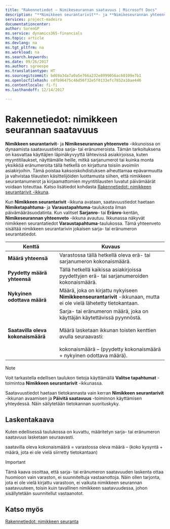 ```yaml
---
title: "Rakennetiedot – Nimikeseurannan saatavuus | Microsoft Docs"
description: "**Nimikkeen seurantarivit**- ja **Nimikeseurannan yhteenveto** -ikkunoissa on dynaamista saatavuustietoa sarja- tai eränumeroista. Tämän tarkoituksena on kasvattaa käyttäjien läpinäkyvyyttä lähtevissä asiakirjoissa, kuten myyntitilaukset, näyttämälle heille, mitkä sarjanumerot tai kuinka monta yksikköä eränumeroita tällä hetkellä on kirjattuna toisiin avoimiin asiakirjoihin. Tämä poistaa kaksoiskohdistuksen aiheuttamaa epävarmuutta ja vahvistaa tilausten käsittelijöiden luottamusta siihen, että nimikkeen seurantanumerot ja kirjaamattomien myyntitilausten luvatut päivämäärät voidaan toteuttaa."
services: project-madeira
documentationcenter: 
author: SorenGP
ms.service: dynamics365-financials
ms.topic: article
ms.devlang: na
ms.tgt_pltfrm: na
ms.workload: na
ms.search.keywords: 
ms.date: 09/26/2017
ms.author: sgroespe
ms.translationtype: HT
ms.sourcegitcommit: bd69a3da7a0a5e766a232e8999056ac60109e7b1
ms.openlocfilehash: cdfb96475c46d56f32e5f0133efc7852a10ae446
ms.contentlocale: fi-fi
ms.lasthandoff: 12/14/2017

---
```

# <a name="design-details-item-tracking-availability"></a>Rakennetiedot: nimikkeen seurannan saatavuus
**Nimikkeen seurantarivit**- ja **Nimikeseurannan yhteenveto** -ikkunoissa on dynaamista saatavuustietoa sarja- tai eränumeroista. Tämän tarkoituksena on kasvattaa käyttäjien läpinäkyvyyttä lähtevissä asiakirjoissa, kuten myyntitilaukset, näyttämälle heille, mitkä sarjanumerot tai kuinka monta yksikköä eränumeroita tällä hetkellä on kirjattuna toisiin avoimiin asiakirjoihin. Tämä poistaa kaksoiskohdistuksen aiheuttamaa epävarmuutta ja vahvistaa tilausten käsittelijöiden luottamusta siihen, että nimikkeen seurantanumerot ja kirjaamattomien myyntitilausten luvatut päivämäärät voidaan toteuttaa. Katso lisätiedot kohdasta [Rakennetiedot: nimikkeen seurantarivit -ikkuna](design-details-item-tracking-lines-window.md).  

 Kun **Nimikkeen seurantarivit** -ikkuna avataan, saatavuustiedot haetaan **Nimiketapahtuma**- ja **Varaustapahtuma**-taulukosta ilman päivämääräsuodatinta. Kun valitset **Sarjanro**- tai **Eränro**-kentän, **Nimikeseurannan yhteenveto** -ikkuna avautuu. Ikkunassa näkyvät nimikkeen seurantatiedot **Varaustapahtuma**-taulukossa. Tämä yhteenveto sisältää nimikkeen seurantarivin jokaisen sarja- tai eränumeron seurantatiedot.  

|Kenttä|Kuvaus|  
|---------------------------------|---------------------------------------|  
|**Määrä yhteensä**|Varastossa tällä hetkellä oleva erä- tai sarjanumeron kokonaismäärä.|  
|**Pyydetty määrä yhteensä**|Tällä hetkellä kaikissa asiakirjoissa pyydettyjen erä- tai sarjanumeroiden kokonaismäärä.|  
|**Nykyinen odottava määrä**|Määrä, joka on kirjattu nykyiseen **Nimikkeenseurantarivit** -ikkunaan, mutta ei ole vielä lähetetty tietokantaan.|  
|**Saatavilla oleva kokonaismäärä**|Sarja- tai eränumeron määrä, joka on käyttäjän käytettävissä pyynnöstä.<br /><br /> Määrä lasketaan ikkunan toisten kenttien avulla seuraavasti:<br /><br /> kokonaismäärä – (pyydetty kokonaismäärä + nykyinen odottava määrä).|  

> [!NOTE]  
>  Voit tarkastella edellisen taulukon tietoja käyttämällä **Valitse tapahtumat** -toimintoa **Nimikkeen seurantarivit** -ikkunassa.  

 Saatavuustiedot haetaan tietokannasta vain kerran **Nimikkeen seurantarivit** -ikkunan avaamisen ja **Päivitä saatavuus** -toiminnon käyttämisen yhteydessä. Näin säilytetään tietokannan suorituskyky.  

## <a name="calculation-formula"></a>Laskentakaava  
 Kuten edellisessä taulukossa on kuvattu, määritetyn sarja- tai eränumeron saatavuus lasketaan seuraavasti.  

 saatavilla oleva kokonaismäärä = varastossa oleva määrä – (koko kysyntä + määrä, jota ei ole vielä siirretty tietokantaan)  

> [!IMPORTANT]  
>  Tämä kaava osoittaa, että sarja- tai eränumeron saatavuuden laskenta ottaa huomioon vain varaston, ei suunniteltuja vastaanottoja. Näin ollen tarjonta, jota ei ole vielä kirjattu varastoon, ei vaikuta nimikkeen seurannan saatavuuteen, toisin kuin tavallinen nimikkeen saatavuudessa, johon sisällytetään suunnitellut vastaanotot.  

## <a name="see-also"></a>Katso myös  
 [Rakennetiedot: nimikkeen seuranta](design-details-item-tracking.md)

